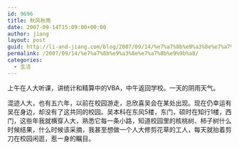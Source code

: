 ```yaml
---
id: 9696
title: 秋风秋雨
date: 2007-09-14T15:09:00+00:00
author: jiang
layout: post
guid: http://li-and-jiang.com/blog/2007/09/14/%e7%a7%8b%e9%a3%8e%e7%a7%8b%e9%9b%a8/
permalink: /2007/09/14/%e7%a7%8b%e9%a3%8e%e7%a7%8b%e9%9b%a8/
categories:
  - 生活
---
```

上午在人大听课，讲统计和精算中的VBA，中午返回学校。一天的阴雨天气。 

混迹人大，也有五六年，以前在校园游走，总欣喜吴会在某处出现。现在仍幸运有吴在身边，却没有了这共同的校园。吴本科在东风5楼，东门，硕时在知行1楼，西门，这些年我就横穿人大，熟悉它每一条小路，知道校园里的核桃树、柿子树什么时候结果，什么时候该采摘，我甚至想做一个人大修剪花草的工人，每天就抬着剪刀在校园闲逛，惹一身的瞩目。
